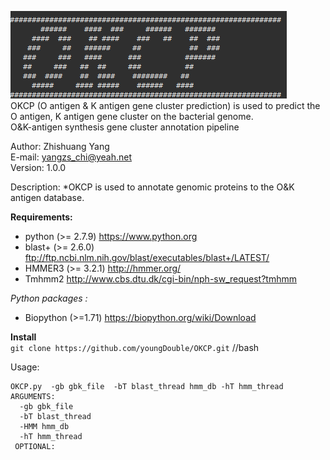  ![OKCP](https://github.com/youngDouble/OKCP/blob/master/okcp.png "OKCP")  
 OKCP (O antigen &amp; K antigen gene cluster prediction) is used to predict the O antigen, K antigen gene cluster on the bacterial genome.      
 O&K-antigen synthesis gene cluster annotation pipeline    
                                                            
  Author: Zhishuang Yang                                    
  E-mail: yangzs_chi@yeah.net                               
  Version: 1.0.0                                            

Description:
 *OKCP is used to annotate genomic proteins to the O&K antigen database.
 
**Requirements:**  
 - python (>= 2.7.9) https://www.python.org  
 - blast+ (>= 2.6.0) ftp://ftp.ncbi.nlm.nih.gov/blast/executables/blast+/LATEST/  
 - HMMER3 (>= 3.2.1) http://hmmer.org/  
 - Tmhmm2 http://www.cbs.dtu.dk/cgi-bin/nph-sw_request?tmhmm   
  
 *Python packages :*  
  - Biopython (>=1.71) https://biopython.org/wiki/Download  

**Install**  
 `git clone https://github.com/youngDouble/OKCP.git` //bash

Usage:  
```
OKCP.py  -gb gbk_file  -bT blast_thread hmm_db -hT hmm_thread  
ARGUMENTS:  
  -gb gbk_file  
  -bT blast_thread  
  -HMM hmm_db  
  -hT hmm_thread  
 OPTIONAL:  

```
